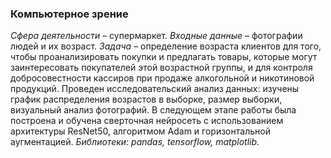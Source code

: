 ### Компьютерное зрение ###
*Сфера деятельности* – супермаркет. 
*Входные данные* – фотографии людей и их возраст.
*Задача* – определение возраста клиентов для того, 
чтобы проанализировать покупки и предлагать товары, которые могут заинтересовать покупателей этой возрастной группы, 
и для контроля добросовестности кассиров при продаже алкогольной и никотиновой продукций.
Проведен исследовательский анализ данных: изучены график распределения возрастов в выборке, 
размер выборки, визуальный анализ фотографий. В следующем этапе работы была построена и обучена сверточная нейросеть с использованием архитектуры ResNet50, 
алгоритмом Adam и горизонтальной аугментацией. 
*Библиотеки: pandas, tensorflow, matplotlib.*






